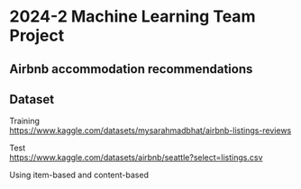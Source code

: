 # 2024-2 Machine Learning Team Project
## Airbnb accommodation recommendations

## Dataset
Training <br>
https://www.kaggle.com/datasets/mysarahmadbhat/airbnb-listings-reviews


Test <br>
https://www.kaggle.com/datasets/airbnb/seattle?select=listings.csv


Using item-based and content-based
